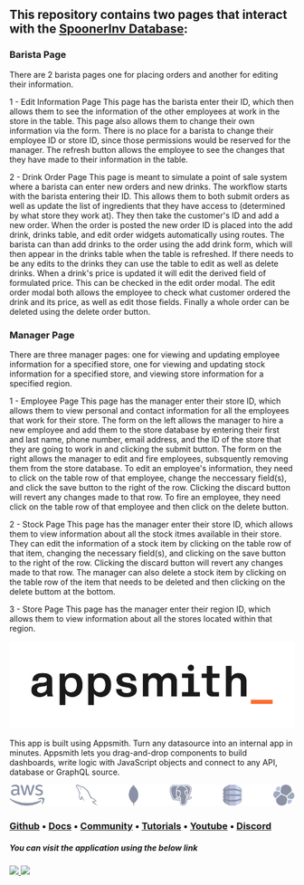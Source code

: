 ## This repository contains two pages that interact with the [SpoonerInv Database](https://github.com/jaredlyon/SpoonerInv):

### Barista Page
There are 2 barista pages one for placing orders and another for editing their information.

1 - Edit Information Page
This page has the barista enter their ID, which then allows them to see the information of the other employees at work in the store in the table. This page also allows them to change their own information via the form. There is no place for a barista to change their employee ID or store ID, since those permissions would be reserved for the manager. The refresh button allows the employee to see the changes that they have made to their information in the table. 

2 - Drink Order Page
This page is meant to simulate a point of sale system where a barista can enter new orders and new drinks. The workflow starts with the barista entering their ID. This allows them to both submit orders as well as update the list of ingredients that they have access to (determined by what store they work at). They then take the customer's ID and add a new order. When the order is posted the new order ID is placed into the add drink, drinks table, and edit order widgets automatically using routes. The barista can than add drinks to the order using the add drink form, which will then appear in the drinks table when the table is refreshed. If there needs to be any edits to the drinks they can use the table to edit as well as delete drinks. When a drink's price is updated it will edit the derived field of formulated price. This can be checked in the edit order modal. The edit order modal both allows the employee to check what customer ordered the drink and its price, as well as edit those fields. Finally a whole order can be deleted using the delete order button. 

### Manager Page
There are three manager pages: one for viewing and updating employee information for a specified store, one for viewing and updating stock information for a specified store, and viewing store information for a specified region.

1 - Employee Page
This page has the manager enter their store ID, which allows them to view personal and contact information for all the employees that work for their store. The form on the left allows the manager to hire a new employee and add them to the store database by entering their first and last name, phone number, email address, and the ID of the store that they are going to work in and clicking the submit button. The form on the right allows the manager to edit and fire employees, subsquently removing them from the store database. To edit an employee's information, they need to click on the table row of that employee, change the neccessary field(s), and click the save button to the right of the row. Clicking the discard button will revert any changes made to that row. To fire an employee, they need click on the table row of that employee and then click on the delete button.

2 - Stock Page
This page has the manager enter their store ID, which allows them to view information about all the stock itmes available in their store. They can edit the information of a stock item by clicking on the table row of that item, changing the necessary field(s), and clicking on the save button to the right of the row. Clicking the discard button will revert any changes made to that row. The manager can also delete a stock item by clicking on the table row of the item that needs to be deleted and then clicking on the delete buttom at the bottom.

3 - Store Page
This page has the manager enter their region ID, which allows them to view information about all the stores located within that region.

![](https://raw.githubusercontent.com/appsmithorg/appsmith/release/static/appsmith_logo_primary.png)

This app is built using Appsmith. Turn any datasource into an internal app in minutes. Appsmith lets you drag-and-drop components to build dashboards, write logic with JavaScript objects and connect to any API, database or GraphQL source.

![](https://raw.githubusercontent.com/appsmithorg/appsmith/release/static/images/integrations.png)

### [Github](https://github.com/appsmithorg/appsmith) • [Docs](https://docs.appsmith.com/?utm_source=github&utm_medium=social&utm_content=appsmith_docs&utm_campaign=null&utm_term=appsmith_docs) • [Community](https://community.appsmith.com/) • [Tutorials](https://github.com/appsmithorg/appsmith/tree/update/readme#tutorials) • [Youtube](https://www.youtube.com/appsmith) • [Discord](https://discord.gg/rBTTVJp)

##### You can visit the application using the below link

###### [![](https://assets.appsmith.com/git-sync/Buttons.svg) ](http://localhost:8080/applications/642d92bfea2f36397c4913a9/pages/642d92bfea2f36397c4913ac) [![](https://assets.appsmith.com/git-sync/Buttons2.svg)](http://localhost:8080/applications/642d92bfea2f36397c4913a9/pages/642d92bfea2f36397c4913ac/edit)
